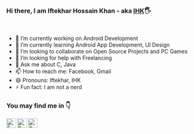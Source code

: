 ### Hi there, I am Iftekhar Hossain Khan - aka [IHK][facebook]🖐
<br/>

- 🔭 I’m currently working on Android Development
- 🌱 I’m currently learning Android App Development, UI Design
- 👯 I’m looking to collaborate on Open Source Projects and PC Games
- 🤔 I’m looking for help with Freelancing
- 💬 Ask me about C, Java
- 📫 How to reach me: Facebook, Gmail
- 😄 Pronouns: Iftekhar, IHK
- ⚡ Fun fact: I am not a nerd

### You may find me in 👇


[<img align="left" alt="Facebook" width="25px" src="https://cdn.jsdelivr.net/npm/simple-icons@v5/icons/facebook.svg" />][facebook]
[<img align="left" alt="Behance" width="25px" src="https://cdn.jsdelivr.net/npm/simple-icons@v5/icons/behance.svg" />][behance]
[<img align="left" alt="Gmail" width="25px" src="https://cdn.jsdelivr.net/npm/simple-icons@v3/icons/gmail.svg"/>][gmail]


[facebook]: https://www.facebook.com/ihk.786
[behance]: https://www.behance.net/ihkcreations
[gmail]: mailto:iftekhar.hk786@outlook.com

